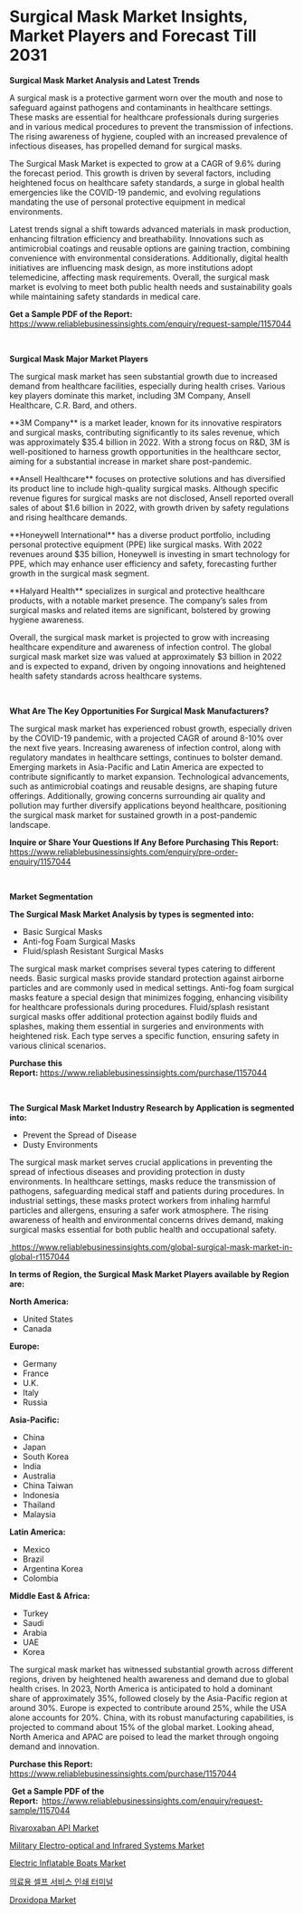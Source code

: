 <p><h1>Surgical Mask Market Insights, Market Players and Forecast Till 2031</h1></p><p><strong>Surgical Mask Market Analysis and Latest Trends</strong></p>
<p><p>A surgical mask is a protective garment worn over the mouth and nose to safeguard against pathogens and contaminants in healthcare settings. These masks are essential for healthcare professionals during surgeries and in various medical procedures to prevent the transmission of infections. The rising awareness of hygiene, coupled with an increased prevalence of infectious diseases, has propelled demand for surgical masks.</p><p>The Surgical Mask Market is expected to grow at a CAGR of 9.6% during the forecast period. This growth is driven by several factors, including heightened focus on healthcare safety standards, a surge in global health emergencies like the COVID-19 pandemic, and evolving regulations mandating the use of personal protective equipment in medical environments. </p><p>Latest trends signal a shift towards advanced materials in mask production, enhancing filtration efficiency and breathability. Innovations such as antimicrobial coatings and reusable options are gaining traction, combining convenience with environmental considerations. Additionally, digital health initiatives are influencing mask design, as more institutions adopt telemedicine, affecting mask requirements. Overall, the surgical mask market is evolving to meet both public health needs and sustainability goals while maintaining safety standards in medical care.</p></p>
<p><strong>Get a Sample PDF of the Report:&nbsp;</strong> <a href="https://www.reliablebusinessinsights.com/enquiry/request-sample/1157044">https://www.reliablebusinessinsights.com/enquiry/request-sample/1157044</a></p>
<p>&nbsp;</p>
<p><strong>Surgical Mask Major Market Players</strong></p>
<p><p>The surgical mask market has seen substantial growth due to increased demand from healthcare facilities, especially during health crises. Various key players dominate this market, including 3M Company, Ansell Healthcare, C.R. Bard, and others. </p><p>**3M Company** is a market leader, known for its innovative respirators and surgical masks, contributing significantly to its sales revenue, which was approximately $35.4 billion in 2022. With a strong focus on R&D, 3M is well-positioned to harness growth opportunities in the healthcare sector, aiming for a substantial increase in market share post-pandemic.</p><p>**Ansell Healthcare** focuses on protective solutions and has diversified its product line to include high-quality surgical masks. Although specific revenue figures for surgical masks are not disclosed, Ansell reported overall sales of about $1.6 billion in 2022, with growth driven by safety regulations and rising healthcare demands.</p><p>**Honeywell International** has a diverse product portfolio, including personal protective equipment (PPE) like surgical masks. With 2022 revenues around $35 billion, Honeywell is investing in smart technology for PPE, which may enhance user efficiency and safety, forecasting further growth in the surgical mask segment.</p><p>**Halyard Health** specializes in surgical and protective healthcare products, with a notable market presence. The company’s sales from surgical masks and related items are significant, bolstered by growing hygiene awareness.</p><p>Overall, the surgical mask market is projected to grow with increasing healthcare expenditure and awareness of infection control. The global surgical mask market size was valued at approximately $3 billion in 2022 and is expected to expand, driven by ongoing innovations and heightened health safety standards across healthcare systems.</p></p>
<p>&nbsp;</p>
<p><strong>What Are The Key Opportunities For Surgical Mask Manufacturers?</strong></p>
<p><p>The surgical mask market has experienced robust growth, especially driven by the COVID-19 pandemic, with a projected CAGR of around 8-10% over the next five years. Increasing awareness of infection control, along with regulatory mandates in healthcare settings, continues to bolster demand. Emerging markets in Asia-Pacific and Latin America are expected to contribute significantly to market expansion. Technological advancements, such as antimicrobial coatings and reusable designs, are shaping future offerings. Additionally, growing concerns surrounding air quality and pollution may further diversify applications beyond healthcare, positioning the surgical mask market for sustained growth in a post-pandemic landscape.</p></p>
<p><strong>Inquire or Share Your Questions If Any Before Purchasing This Report:</strong> <a href="https://www.reliablebusinessinsights.com/enquiry/pre-order-enquiry/1157044">https://www.reliablebusinessinsights.com/enquiry/pre-order-enquiry/1157044</a></p>
<p>&nbsp;</p>
<p><strong>Market Segmentation</strong></p>
<p><strong>The Surgical Mask Market Analysis by types is segmented into:</strong></p>
<p><ul><li>Basic Surgical Masks</li><li>Anti-fog Foam Surgical Masks</li><li>Fluid/splash Resistant Surgical Masks</li></ul></p>
<p><p>The surgical mask market comprises several types catering to different needs. Basic surgical masks provide standard protection against airborne particles and are commonly used in medical settings. Anti-fog foam surgical masks feature a special design that minimizes fogging, enhancing visibility for healthcare professionals during procedures. Fluid/splash resistant surgical masks offer additional protection against bodily fluids and splashes, making them essential in surgeries and environments with heightened risk. Each type serves a specific function, ensuring safety in various clinical scenarios.</p></p>
<p><strong>Purchase this Report:&nbsp;</strong><a href="https://www.reliablebusinessinsights.com/purchase/1157044">https://www.reliablebusinessinsights.com/purchase/1157044</a></p>
<p>&nbsp;</p>
<p><strong>The Surgical Mask Market Industry Research by Application is segmented into:</strong></p>
<p><ul><li>Prevent the Spread of Disease</li><li>Dusty Environments</li></ul></p>
<p><p>The surgical mask market serves crucial applications in preventing the spread of infectious diseases and providing protection in dusty environments. In healthcare settings, masks reduce the transmission of pathogens, safeguarding medical staff and patients during procedures. In industrial settings, these masks protect workers from inhaling harmful particles and allergens, ensuring a safer work atmosphere. The rising awareness of health and environmental concerns drives demand, making surgical masks essential for both public health and occupational safety.</p></p>
<p><a href="https://www.reliablebusinessinsights.com/global-surgical-mask-market-in-global-r1157044">&nbsp;https://www.reliablebusinessinsights.com/global-surgical-mask-market-in-global-r1157044</a></p>
<p><strong>In terms of Region, the Surgical Mask Market Players available by Region are:</strong></p>
<p>
    <p> <strong> North America: </strong>
        <ul>
            <li>United States</li>
            <li>Canada</li>
        </ul>
        </p> 
    <p> <strong> Europe: </strong>
        <ul>
            <li>Germany</li>
            <li>France</li>
            <li>U.K.</li>
            <li>Italy</li>
            <li>Russia</li>
        </ul>
        </p> 
    <p> <strong> Asia-Pacific: </strong>
        <ul>
            <li>China</li>
            <li>Japan</li>
            <li>South Korea</li>
            <li>India</li>
            <li>Australia</li>
            <li>China Taiwan</li>
            <li>Indonesia</li>
            <li>Thailand</li>
            <li>Malaysia</li>
        </ul>
        </p> 
    <p> <strong> Latin America: </strong>
        <ul>
            <li>Mexico</li>
            <li>Brazil</li>
            <li>Argentina Korea</li>
            <li>Colombia</li>
        </ul>
        </p> 
    <p> <strong> Middle East & Africa: </strong>
        <ul>
            <li>Turkey</li>
            <li>Saudi</li>
            <li>Arabia</li>
            <li>UAE</li>
            <li>Korea</li>
        </ul>
    </p>
    </p>
<p><p>The surgical mask market has witnessed substantial growth across different regions, driven by heightened health awareness and demand due to global health crises. In 2023, North America is anticipated to hold a dominant share of approximately 35%, followed closely by the Asia-Pacific region at around 30%. Europe is expected to contribute around 25%, while the USA alone accounts for 20%. China, with its robust manufacturing capabilities, is projected to command about 15% of the global market. Looking ahead, North America and APAC are poised to lead the market through ongoing demand and innovation.</p></p>
<p><strong>Purchase this Report: </strong><a href="https://www.reliablebusinessinsights.com/purchase/1157044">https://www.reliablebusinessinsights.com/purchase/1157044</a></p>
<p>&nbsp;<strong>Get a Sample PDF of the Report:&nbsp;&nbsp;</strong><a href="https://www.reliablebusinessinsights.com/enquiry/request-sample/1157044">https://www.reliablebusinessinsights.com/enquiry/request-sample/1157044</a></p>
<p><strong></strong></p>
<p><p><a href="https://issuu.com/reportprime-2/docs/rivaroxaban-api-market-size-2030.pp_8e59d2150b40d0">Rivaroxaban API Market</a></p><p><a href="https://github.com/MaryNelson695/Market-Research-Report-List-1/blob/main/military-electro-optical-and-infrared-systems-market.md">Military Electro-optical and Infrared Systems Market</a></p><p><a href="https://www.linkedin.com/pulse/global-electric-inflatable-boats-market-focus-application-vyzxe?trackingId=tT4elsm%2FQMyhvae3ip4KpA%3D%3D">Electric Inflatable Boats Market</a></p><p><a href="https://medium.com/@waynewood21/medical-self-service-printing-terminal-market-%EC%9D%98-%EA%B8%80%EB%A1%9C%EB%B2%8C-%EC%8B%9C%EC%9E%A5-%EA%B0%9C%EC%9A%94%EB%8A%94-%EC%A0%84-%EC%84%B8%EA%B3%84-%EB%B0%8F-%EC%A3%BC%EC%9A%94-%EC%8B%9C%EC%9E%A5%EC%9D%98-%EC%82%B0%EC%97%85%EC%97%90-%EC%98%81%ED%96%A5%EC%9D%84-%EB%AF%B8%EC%B9%98%EB%8A%94-%EC%A3%BC%EC%9A%94-%ED%8A%B8%EB%A0%8C%EB%93%9C%EC%97%90-%EB%8C%80%ED%95%9C-0b658d1b169e">의료용 셀프 서비스 인쇄 터미널</a></p><p><a href="https://issuu.com/reportprime-2/docs/droxidopa-market-size-2030.pptx_189fe3daba34e6">Droxidopa Market</a></p></p>